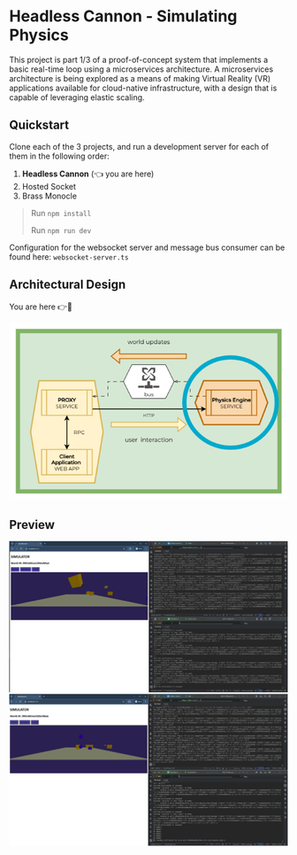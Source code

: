 # Headless Cannon - Simulating Physics

This project is part 1/3 of a proof-of-concept system that implements a basic real-time loop using a microservices architecture. A microservices architecture is being explored as a means of making Virtual Reality (VR) applications available for cloud-native infrastructure, with a design that is capable of leveraging elastic scaling.

## Quickstart

Clone each of the 3 projects, and run a development server for each of them in the following order:
1. **Headless Cannon** (👈 you are here)
2. Hosted Socket
3. Brass Monocle

>  Run `npm install`
>
>  Run `npm run dev`

Configuration for the websocket server and message bus consumer can be found here: `websocket-server.ts`

## Architectural Design

You are here 👉🔵

![ArchitecturalDesign](./assets/Prototype3_ProxyAndBroker_HeadlessCannon.png)

## Preview

![First](./assets/Proto3_Action4.png)
![Second](./assets/Proto3_Action5.png)